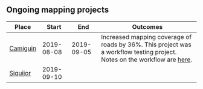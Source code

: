 ## Ongoing mapping projects

|Place|Start|End|Outcomes
|---|---|---|---|
|[Camiguin](https://github.com/OSMPH/Tabang-AI/issues/4)|2019-08-08 |2019-09-05 | Increased mapping coverage of roads by 36%. This project was a workflow testing project.  Notes on the workflow are [here](https://github.com/OSMPH/Tabang-AI/issues/4#issuecomment-528343960).|
|[Siquijor](https://github.com/OSMPH/Tabang-AI/issues/10) |2019-09-10 | | |
